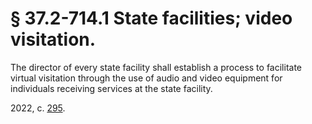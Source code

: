 # § 37.2-714.1 State facilities; video visitation.

<p>The director of every state facility shall establish a process to facilitate virtual visitation through the use of audio and video equipment for individuals receiving services at the state facility.</p><p>2022, c. <a href='http://lis.virginia.gov/cgi-bin/legp604.exe?221+ful+CHAP0295'>295</a>.</p>